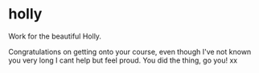# holly
Work for the beautiful Holly.

Congratulations on getting onto your course, even though I've not known you very long I cant help but feel proud. You did the thing, go you! xx 
